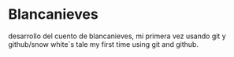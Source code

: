 # Blancanieves
desarrollo del cuento de blancanieves, mi primera vez usando git y github/snow white´s tale my first time using git and github.
